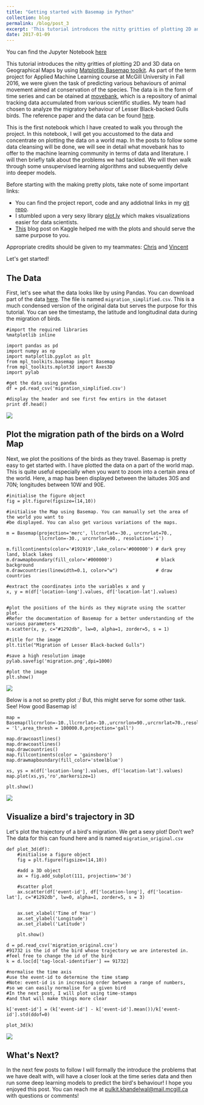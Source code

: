 ```yaml
---
title: "Getting started with Basemap in Python"
collection: blog
permalink: /blog/post_3
excerpt: 'This tutorial introduces the nitty gritties of plotting 2D and 3D data on Geographical Maps using Matplotlib Basemap'
date: 2017-01-09
---
```


You can find the Jupyter Notebook [here](https://github.com/Pulkit-Khandelwal/blogsnotebooks/blob/master/Basemap/Basemap_post_1.ipynb)


This tutorial introduces the nitty gritties of plotting 2D and 3D data on Geographical Maps by using [Matplotlib Basemap toolkit](http://matplotlib.org/basemap/users/intro.html). As part of the term project for Applied Machine Learning course at McGill University in Fall 2016, we were given the task of predicting various behaviours of animal movement aimed at conservation of the species. The data is in the form of time series and can be otained at [movebank](https://www.movebank.org/), which is a repository of animal tracking data accumulated from various scientific studies. My team had chosen to analyze the migratory behaviour of Lesser Black-backed Gulls birds. The reference paper and the data can be found [here](https://www.datarepository.movebank.org/handle/10255/move.494).

This is the first notebook which I have created to walk you through the project. In this notebook, I will get you accustomed to the data and concentrate on plotting the data on a world map. In the posts to follow some data cleansing will be done, we will see in detail what movebank has to offer to the machine learning community in terms of data and literature. I will then briefly talk about the problems we had tackled. We will then walk through some unsupervised learning algorithms and subsequently delve into deeper models.

Before starting with the making pretty plots, take note of some important links:
* You can find the project report, code and any addiotnal links in my [git repo](https://github.com/Pulkit-Khandelwal/COMP551-Applied-Machine-Learning/tree/master/Capstone%20Project).
* I stumbled upon a very sexy library [plot.ly](https://plot.ly/) which makes visualizations easier for data scientists.
* [This](http://blog.kaggle.com/2016/11/30/seventeen-ways-to-map-data-in-kaggle-kernels/) blog post on Kaggle helped me with the plots and should serve the same purpose to you.

Appropriate credits should be given to my teammates: [Chris](https://github.com/cdglasz) and [Vincent](https://github.com/DjAntaki)

Let's get started!

## The Data
First, let's see what the data looks like by using Pandas. You can download part of the data [here](https://github.com/Pulkit-Khandelwal/blogs-notebooks/tree/master/Basemap). The file is named `migration_simplified.csv`. This is a much condensed version of the original data but serves the purpose for this tutorial. You can see the timestamp, the latitude and longitudinal data during the migration of birds.


    #import the required libraries
    %matplotlib inline

    import pandas as pd
    import numpy as np
    import matplotlib.pyplot as plt
    from mpl_toolkits.basemap import Basemap
    from mpl_toolkits.mplot3d import Axes3D
    import pylab

    #get the data using pandas
    df = pd.read_csv('migration_simplified.csv')

    #display the header and see first few entirs in the dataset
    print df.head()


![](https://github.com/Pulkit-Khandelwal/pulkit-khandelwal.github.io/blob/master/_blog/post_3_img_4.png?raw=true)

## Plot the migration path of the birds on a Wolrd Map

Next, we plot the positions of the birds as they travel. Basemap is pretty easy to get started with. I have plotted the data on a part of the world map. This is quite useful especially when you want to zoom into a certain area of the world. Here, a map has been displayed between the laitudes 30S and 70N; longitudes between 10W and 90E.

```
#initialise the figure object
fig = plt.figure(figsize=(14,10))

#initialise the Map using Basemap. You can manually set the area of the world you want to 
#be displayed. You can also get various variations of the maps.

m = Basemap(projection='merc', llcrnrlat=-30., urcrnrlat=70.,
            llcrnrlon=-30., urcrnrlon=90., resolution='i')

m.fillcontinents(color='#191919',lake_color='#000000') # dark grey land, black lakes
m.drawmapboundary(fill_color='#000000')                # black background
m.drawcountries(linewidth=0.1, color="w")              # draw countries

#extract the coordinates into the variables x and y
x, y = m(df['location-long'].values, df['location-lat'].values)


#plot the positions of the birds as they migrate using the scatter plot.
#Refer the documentation of Basemap for a better understanding of the various parameters
m.scatter(x, y, c="#1292db", lw=0, alpha=1, zorder=5, s = 1)

#title for the image
plt.title("Migration of Lesser Black-backed Gulls")

#save a high resolution image
pylab.savefig('migration.png',dpi=1000)

#plot the image
plt.show()
```

![](https://github.com/Pulkit-Khandelwal/pulkit-khandelwal.github.io/blob/master/_blog/post_3_img_1.png?raw=true)


Below is a not so pretty plot :/ But, this might serve for some other task. See! How good Basemap is!

```
map = Basemap(llcrnrlon=-10.,llcrnrlat=-10.,urcrnrlon=90.,urcrnrlat=70.,resolution = 'l',area_thresh = 100000.0,projection='gall')

map.drawcoastlines()
map.drawcoastlines()
map.drawcountries()
map.fillcontinents(color = 'gainsboro')
map.drawmapboundary(fill_color='steelblue')

xs, ys = m(df['location-long'].values, df['location-lat'].values)
map.plot(xs,ys,'ro',markersize=1)

plt.show()
```

![](https://github.com/Pulkit-Khandelwal/pulkit-khandelwal.github.io/blob/master/_blog/post_3_img_2.png?raw=true)

## Visualize a bird's trajectory in 3D

Let's plot the trajectory of a bird's migration. We get a sexy plot! Don't we? The data for this can found here and is named `migration_original.csv`

```
def plot_3d(df):
    #initialise a figure object
    fig = plt.figure(figsize=(14,10))
    
    #add a 3D object
    ax = fig.add_subplot(111, projection='3d')
    
    #scatter plot
    ax.scatter(df['event-id'], df['location-long'], df['location-lat'], c="#1292db", lw=0, alpha=1, zorder=5, s = 3)
    
        
    ax.set_xlabel('Time of Year')
    ax.set_ylabel('Longitude')
    ax.set_zlabel('Latitude')

    plt.show()
    
d = pd.read_csv('migration_original.csv')
#91732 is the id of the bird whose trajectory we are interested in.
#feel free to change the id of the bird
k = d.loc[d['tag-local-identifier'] == 91732]

#normalise the time axis
#use the event-id to determine the time stamp
#Note: event-id is in increasing order between a range of numbers,
#so we can easily normalise for a given bird
#In the next post, I will plot using time-stamps
#and that will make things more clear

k['event-id'] = (k['event-id'] - k['event-id'].mean())/k['event-id'].std(ddof=0)

plot_3d(k)
```

![](https://github.com/Pulkit-Khandelwal/pulkit-khandelwal.github.io/blob/master/_blog/post_3_img_3.png?raw=true)

## What's Next?

In the next few posts to follow I will formally the introduce the problems that we have dealt with, will have a closer look at the time series data and then run some deep learning models to predict the bird's behaviour! I hope you enjoyed this post. You can reach me at pulkit.khandelwal@mail.mcgill.ca with questions or comments!
